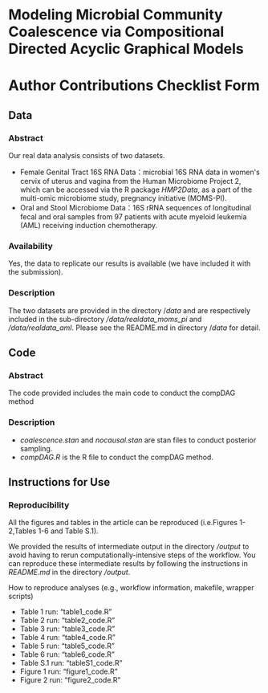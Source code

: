 # Modeling Microbial Community Coalescence via Compositional Directed Acyclic Graphical Models

# Author Contributions Checklist Form

## Data

### Abstract

Our real data analysis consists of two datasets.

- Female Genital Tract 16S RNA Data：microbial 16S RNA data in women's cervix of uterus and vagina from the Human Microbiome Project 2,
  which can be accessed via the R package *HMP2Data*, as a part of the multi-omic microbiome study, pregnancy initiative (MOMS-PI).
- Oral and Stool Microbiome Data：16S rRNA sequences of longitudinal fecal and oral
  samples from 97 patients with acute myeloid leukemia (AML) receiving induction chemotherapy.

### Availability

Yes, the data to replicate our results is available (we have included it with the submission).

### Description

The two datasets are provided in the directory /*data* and are respectively included in the sub-directory */data/realdata_moms_pi* and */data/realdata_aml*. Please see the README.md in directory /*data* for detail.

## Code

### Abstract

The code provided includes the main code to conduct the compDAG method

### Description

* *coalescence.stan* and *nocausal.stan* are stan files to conduct posterior sampling.
* *compDAG.R* is the R file to conduct the compDAG method.

## Instructions for Use

### Reproducibility

All the figures and tables in the article can be reproduced (i.e.Figures 1-2,Tables 1-6 and Table S.1).

We provided the results of intermediate output in the directory */output* to avoid having to rerun computationally-intensive steps of the workflow. You can reproduce these intermediate results by following the instructions in *README.md* in the directory */output*.

How to reproduce analyses (e.g., workflow information, makefile, wrapper scripts)

- Table 1 run: “table1_code.R”
- Table 2 run: “table2_code.R”
- Table 3 run: “table3_code.R”
- Table 4 run: “table4_code.R”
- Table 5 run: “table5_code.R”
- Table 6 run: “table6_code.R”
- Table S.1 run: “tableS1_code.R”
- Figure 1 run: “figure1_code.R”
- Figure 2 run: “figure2_code.R”
